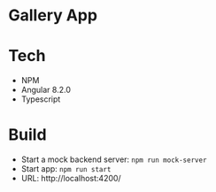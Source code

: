 # Gallery App

# Tech

- NPM
- Angular 8.2.0
- Typescript

# Build

- Start a mock backend server: `npm run mock-server`
- Start app: `npm run start`
- URL: http://localhost:4200/
